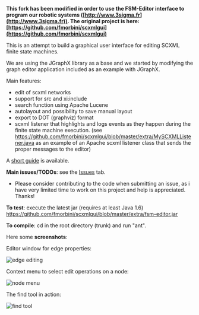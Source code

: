 **This fork has been modified in order to use the FSM-Editor interface to program our robotic systems ([http://www.3sigma.fr](http://www.3sigma.fr)). The original project is here:
[https://github.com/fmorbini/scxmlgui](https://github.com/fmorbini/scxmlgui)**

This is an attempt to build a graphical user interface for
editing SCXML finite state machines.

We are using the JGraphX library as a base and we started
by modifying the graph editor application included as an
example with JGraphX.

Main features:
  * edit of scxml networks
  * support for src and xi:include
  * search function using Apache Lucene
  * autolayout and possibility to save manual layout
  * export to DOT (graphviz) format
  * scxml listener that highlights and logs events as they happen during the finite state machine execution. (see https://github.com/fmorbini/scxmlgui/blob/master/extra/MySCXMLListener.java as an example of an Apache scxml listener class that sends the proper messages to the editor)

A [short guide](https://github.com/fmorbini/scxmlgui/blob/wiki/Guide.md) is available.

**Main issues/TODOs**: see the [Issues](https://github.com/fmorbini/scxmlgui/issues) tab.
  * Please consider contributing to the code when submitting an issue, as i have very limited time to work on this project and help is appreciated. Thanks!

**To test**: execute the latest jar (requires at least Java 1.6) https://github.com/fmorbini/scxmlgui/blob/master/extra/fsm-editor.jar

**To compile**: cd in the root directory (trunk) and run "ant".

Here some **screenshots**:

Editor window for edge properties:

![edge editing](https://github.com/fmorbini/scxmlgui/blob/master/extra/edge-editing.png)

Context menu to select edit operations on a node:

![node menu](https://github.com/fmorbini/scxmlgui/blob/master/extra/node-menu.png)

The find tool in action:

![find tool](https://github.com/fmorbini/scxmlgui/blob/master/extra/find-tool.png)
